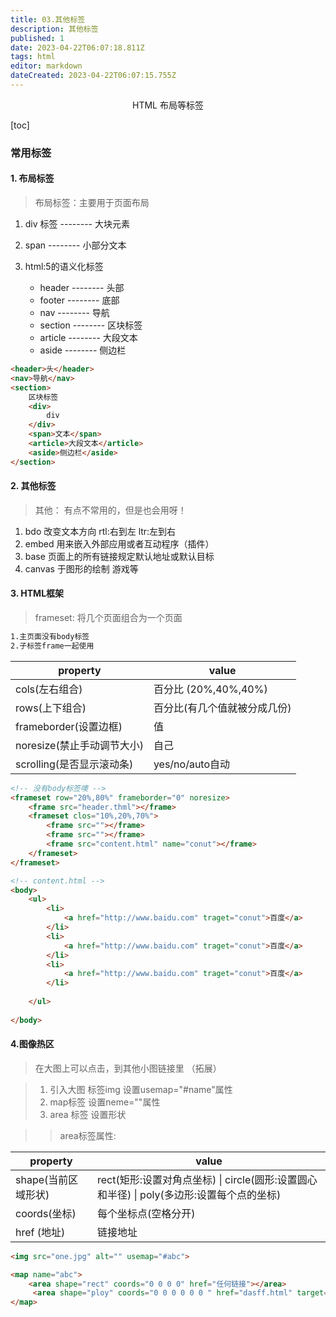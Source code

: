 ```yaml
---
title: 03.其他标签
description: 其他标签
published: 1
date: 2023-04-22T06:07:18.811Z
tags: html
editor: markdown
dateCreated: 2023-04-22T06:07:15.755Z
---
```


<center>HTML 布局等标签</center>

[toc]

### 常用标签

#### 1. 布局标签

> 布局标签：主要用于页面布局

1. div 标签   -------- 大块元素

2. span      --------  小部分文本

3. html:5的语义化标签
   * header   --------  头部
   * footer   --------  底部
   * nav  --------  导航
   * section  --------  区块标签
   * article  --------  大段文本
   * aside   --------  侧边栏

```html
<header>头</header>
<nav>导航</nav>
<section>
    区块标签
    <div>
        div
    </div>
    <span>文本</span>
    <article>大段文本</article>
    <aside>侧边栏</aside>
</section>
```

####  2. 其他标签

> 其他： 有点不常用的，但是也会用呀！

1. bdo  改变文本方向  rtl:右到左   ltr:左到右
2. embed 用来嵌入外部应用或者互动程序（插件） 
3. base 页面上的所有链接规定默认地址或默认目标
4. canvas 于图形的绘制 游戏等



#### 3. HTML框架

> frameset:   将几个页面组合为一个页面

```tex
1.主页面没有body标签
2.子标签frame一起使用
```

| property                   | value                        |
| -------------------------- | ---------------------------- |
| cols(左右组合)             | 百分比 (20%,40%,40%)         |
| rows(上下组合)             | 百分比(有几个值就被分成几份) |
| frameborder(设置边框)      | 值                           |
| noresize(禁止手动调节大小) | 自己                         |
| scrolling(是否显示滚动条)  | yes/no/auto自动              |

```html
<!-- 没有body标签噢 -->
<frameset row="20%,80%" frameborder="0" noresize>
	<frame src="header.thml"></frame>
	<frameset clos="10%,20%,70%">
        <frame src=""></frame>
 		<frame src=""></frame>
 		<frame src="content.html" name="conut"></frame>
	</frameset>
</frameset>

<!-- content.html -->
<body>
    <ul>
        <li>
            <a href="http://www.baidu.com" traget="conut">百度</a>
        </li>
        <li>
        	<a href="http://www.baidu.com" traget="conut">百度</a>
        </li>
        <li>
            <a href="http://www.baidu.com" traget="conut">百度</a>
        </li>
        
    </ul>
     
</body>

```

#### 4.图像热区

> 在大图上可以点击，到其他小图链接里 （拓展）

>1. 引入大图  标签img  设置usemap="#name"属性
>2. map标签  设置neme=""属性
>3. area 标签  设置形状

> > area标签属性:

| property            | value                                                        |
| ------------------- | ------------------------------------------------------------ |
| shape(当前区域形状) | rect(矩形:设置对角点坐标)  \| circle(圆形:设置圆心和半径)  \| poly(多边形:设置每个点的坐标) |
| coords(坐标)        | 每个坐标点(空格分开)                                         |
| href (地址)         | 链接地址                                                     |

```html	
<img src="one.jpg" alt="" usemap="#abc">

<map name="abc">
    <area shape="rect" coords="0 0 0 0" href="任何链接"></area>
	 <area shape="ploy" coords="0 0 0 0 0 0 " href="dasff.html" target="_blank"></area>
</map>

```











